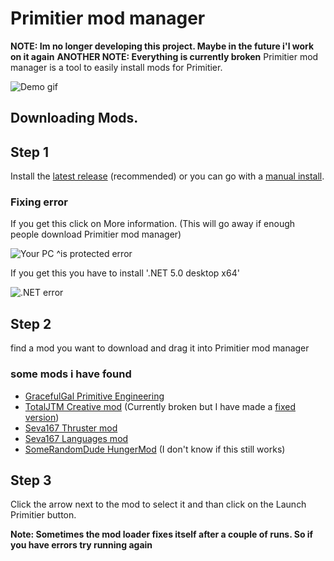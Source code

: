 # Primitier mod manager
**NOTE: Im no longer developing this project. Maybe in the future i'l work on it again**
**ANOTHER NOTE: Everything is currently broken**
Primitier mod manager is a tool to easily install mods for Primitier.

![Demo gif](PrimitierModManagerDemo.gif)

## Downloading Mods.

## Step 1
Install the [latest release](https://github.com/Xgames123/PrimitierModManager/releases) (recommended) or you can go with a [manual install](./MANUAL_INSTALL_INSTRUCTIONS.md).


### Fixing error
If you get this click on More information. (This will go away if enough people download Primitier mod manager)

![Your PC ^is protected error](YourPCIsProtected.png)

If you get this you have to install '.NET 5.0 desktop x64'

![.NET error](DotnetError.png)


## Step 2
find a mod you want to download and drag it into Primitier mod manager
### some mods i have found
- [GracefulGal Primitive Engineering](https://cdn.discordapp.com/attachments/976952052477485166/1000870146543464458/Primitive_Engineering_v0.1.2.pmfm)
- [TotalJTM Creative mod](https://github.com/TotalJTM/PrimitierCreativeMode) (Currently broken but I have made a [fixed version](https://github.com/Xgames123/PrimitierCreativeMod))
- [Seva167 Thruster mod](https://github.com/Seva167/PrimitierMods/releases/latest)
- [Seva167 Languages mod](https://github.com/Seva167/Primiter-LanguagesMod)
- [SomeRandomDude HungerMod](https://github.com/SomeRandomDude-git/PrimiterMods/tree/main/BasicHungerMod) (I don't know if this still works)

## Step 3
Click the arrow next to the mod to select it and
than click on the Launch Primitier button.

**Note: Sometimes the mod loader fixes itself after a couple of runs. So if you have errors try running again**
